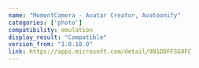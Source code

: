```yaml
---
name: "MomentCamera - Avatar Creator, Avatoonify"
categories: ['photo']
compatibility: emulation
display_result: "Compatible"
version_from: "1.0.18.0"
link: https://apps.microsoft.com/detail/9N1DDFFSG9FC
---
```

